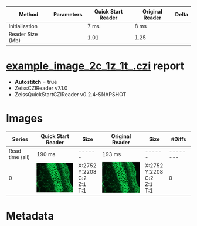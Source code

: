 |  Method            | Parameters       | Quick Start Reader | Original Reader | Delta  |
| -------------------|------------------|--------------------|-----------------|------- |
| Initialization     |                  |7 ms|8 ms|        |
| Reader Size (Mb)     |                  |1.01|1.25|        |
# [example_image_2c_1z_1t_.czi](https://zenodo.org/record/5172827/files/example_image_2c_1z_1t_.czi) report
 - **Autostitch** = true
 - ZeissCZIReader v7.1.0
 - ZeissQuickStartCZIReader v0.2.4-SNAPSHOT

# Images 

| Series            | Quick Start Reader | Size | Original Reader | Size | #Diffs |
|-------------------|--------------------|------|-----------------|------|--------|
| Read time (all)   |190 ms|------|193 ms|------|--------|
|0|![example_image_2c_1z_1t_.quick_true.flat_true.stitch_true.series_0.jpg](example_image_2c_1z_1t_/example_image_2c_1z_1t_.quick_true.flat_true.stitch_true.series_0.jpg)|X:2752<br>Y:2208<br>C:2<br>Z:1<br>T:1|![example_image_2c_1z_1t_.quick_false.flat_true.stitch_true.series_0.jpg](example_image_2c_1z_1t_/example_image_2c_1z_1t_.quick_false.flat_true.stitch_true.series_0.jpg)|X:2752<br>Y:2208<br>C:2<br>Z:1<br>T:1|0|

# Metadata

